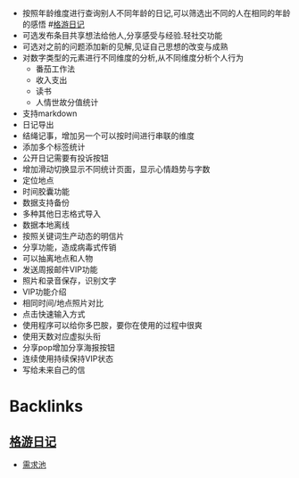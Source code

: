 - 按照年龄维度进行查询别人不同年龄的日记,可以筛选出不同的人在相同的年龄的感悟 #[格游日记](<格游日记.md>)
- 可选发布条目共享想法给他人,分享感受与经验.轻社交功能
- 可选对之前的问题添加新的见解,见证自己思想的改变与成熟
- 对数字类型的元素进行不同维度的分析,从不同维度分析个人行为
    - 番茄工作法
    - 收入支出
    - 读书
    - 人情世故分值统计
- 支持markdown
- 日记导出
- 结绳记事，增加另一个可以按时间进行串联的维度
- 添加多个标签统计
- 公开日记需要有投诉按钮
- 增加滑动切换显示不同统计页面，显示心情趋势与字数
- 定位地点
- 时间胶囊功能
- 数据支持备份
- 多种其他日志格式导入
- 数据本地离线
- 按照关键词生产动态的明信片
- 分享功能，造成病毒式传销
- 可以抽离地点和人物
- 发送周报邮件VIP功能
- 照片和录音保存，识别文字
- VIP功能介绍
- 相同时间/地点照片对比
- 点击快速输入方式
- 使用程序可以给你多巴胺，要你在使用的过程中很爽
- 使用天数对应虚拟头衔
- 分享pop增加分享海报按钮
- 连续使用持续保持VIP状态
- 写给未来自己的信

# Backlinks
## [格游日记](<格游日记.md>)
- [需求池](<需求池.md>)

